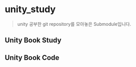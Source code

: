 # unity_study

> unity 공부한 git repository를 모아놓은 Submodule입니다.

## Unity Book Study

## Unity Book Code
